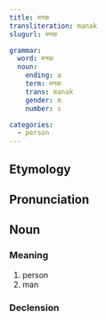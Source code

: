 ```yaml
---
title: मनक
transliteration: manak
slugurl: मनक

grammar:
  word: मनक
  noun:
    ending: a
    term: मनक
    trans: manak
    gender: m
    number: s

categories: 
  - person
---
```


## Etymology

## Pronunciation

## Noun
### Meaning
1. person
2. man

### Declension
<noun-decl :grammar="grammar"></noun-decl>